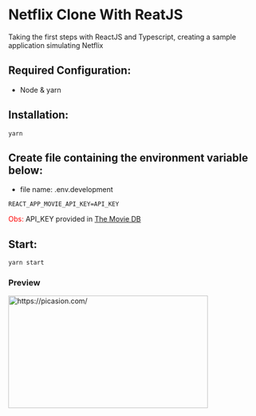 # Netflix Clone With ReatJS

Taking the first steps with ReactJS and Typescript, creating a sample application simulating Netflix

## Required Configuration:

-   Node & yarn

## Installation:

```
yarn
```

## Create file containing the environment variable below:

-   file name: .env.development

```
REACT_APP_MOVIE_API_KEY=API_KEY
```

<span style="color:red">Obs:</span> API_KEY provided in <a href="https://www.themoviedb.org" target="_blanck">The Movie DB</a>

## Start:

```
yarn start
```
### Preview 

<a href="https://picasion.com/"><img src="https://i.picasion.com/pic91/6202af5d137b71af9c19d5be03b21a70.gif" width="400" height="225" border="0" alt="https://picasion.com/" /></a><br /><a href="https://picasion.com/"></a>
